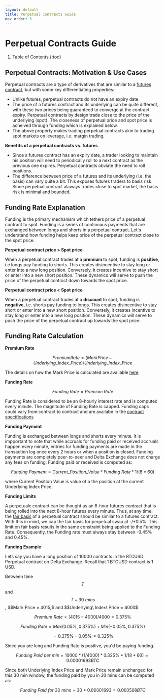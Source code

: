 ```yaml
---
layout: default
title: Perpetual Contracts Guide
nav_order: 3
---
```


# Perpetual Contracts Guide

1. Table of Contents
{:toc}

## Perpetual Contracts: Motivation & Use Cases

Perpetual contracts are a type of derivatives that are similar to a [futures contract](https://www.delta.exchange/user-guide/docs/tutorials/futures-guide/), but with some key differentiating properties:

- Unlike futures, perpetual contracts do not have an expiry date
- The price of a futures contract and its underlying can be quite different, with these two prices being guaranteed to converge at the contract expiry. Perpetual contracts by design trade close to the price of the underlying (spot). The closeness of perpetual price and spot price is acheived through funding which is explained below.
- The above property makes trading perpetual contracts akin to trading spot markets on leverage, i.e. margin trading.

**Benefits of a perpetual contracts vs. futures**

- Since a futures contract has an expiry date, a trader looking to maintain his position will need to periodically roll to a next contract as the previous one expires. Perpetual contracts obviate the need to roll positions.
- The difference between price of a futures and its underlying (i.e. the basis) can vary quite a bit. This exposes futures traders to basis risk. Since perpetual contract alaways trades close to spot market, the basis risk is minimal and bounded.

## Funding Rate Explanation

Funding is the primary mechanism which tethers price of a perpetual contract to spot. Funding is a series of continuous payments that are exchanged between longs and shorts in a perpetual contract. Let's understand how funding helps keep price of the perpetual contract close to the spot price.

**Perpetual contract price > Spot price**

When a perpetual contract trades at a **premium** to spot, funding is **positive**, i.e longs pay funding to shorts. This creates disincentive to stay long or enter into a new long position. Conversely, it creates incentive to stay short or enter into a new short position. These dynamics will serve to push the price of the perpetual contract down towards the spot price.

**Perpetual contract price < Spot price**

When a perpetual contract trades at a **discount** to spot, funding is **negative**, i.e. shorts pay funding to longs. This creates disincentive to stay short or enter into a new short position. Conversely, it creates incentive to stay long or enter into a new long position. These dynamics will serve to push the price of the perpetual contract up towards the spot price.

## Funding Rate Calculation

**Premium Rate**

$$Premium Rate = (Mark Price - Underlying\_Index\_Price)/ Underlying\_Index\_Price$$

The details on how the Mark Price is calculated are available [here](https://www.delta.exchange/user-guide/docs/trading-guide/fair-price/)

**Funding Rate**

$$Funding\ Rate = Premium\ Rate$$

Funding Rate is considered to be an 8-hourly interest rate and is computed every minute. The magnitude of Funding Rate is capped. Funding caps could vary from contract to contract and are availabe in the [contract specifications](https://www.delta.exchange/contracts/)

**Funding Payment** 

Funding is exchanged between longs and shorts every minute. It is impportant to note that while accruals for funding paid or received accruals happen every minute, entries for funding payments are made in the transaction log once every 2 hours or when a position is closed. Funding payments are completely peer-to-peer and Delta Exchange does not charge any fees on funding. Funding paid or received is computed as:

$$Funding\ Payment = Current\_Position\_Value * Funding\ Rate * 1/ (8 * 60)$$

where Current Position Value is value of a the position at the current Underlying Index Price.

**Funding Limits**

A perpetualc contract can be thought as an 8-hour futures contract that is being rolled into the next 8-hour futures every minute. Thus, at any time, the [fair basis]({{site.baseurl}}/docs/trading-guide/fair-price/#fair-basis-calculation) of a perpetual contract should be similar to a futures contract. With this in mind, we cap the fair basis for perpetual swap at -/+0.5%. This limit on fair basis results in the same constraint being applied to the Funding Rate. Consequently, the Funding rate must always stay between -0.45% and 0.45%.

**Funding Example**

Lets say you have a long position of 10000 contracts in the BTCUSD Perpetual contract on Delta Exchange. Recall that 1 BTCUSD contract is 1 USD.

Between time $$T$$ and $$T+30\ mins$$, $$Mark Price = $4015,$$ and $$Underlying\ Index\ Price = $4000$$

$$Premium\ Rate = (4015-4000)/4000 = 0.375\%$$

$$Funding\ Rate = Max (0.05\%,0.375\%) + Min (-0.05\%,0.375\%)$$

$$= 0.375\% - 0.05\% = 0.325\%$$

Since you are long and Funding Rate is positive, you'd be paying funding.               

$$ Funding\ Paid\ per\ min = 10000 * (1/ 4000) * 0.325\% * 1/ (8*60) =  0.00001693  BTC$$

Since both Underlying Index Price and Mark Price remain unchanged for this 30 min window, the funding paid by you in 30 mins can be computed as:

$$ Funding\ Paid\ for\ 30\ mins = 30 * 0.00001693 = 0.000508 BTC$$





